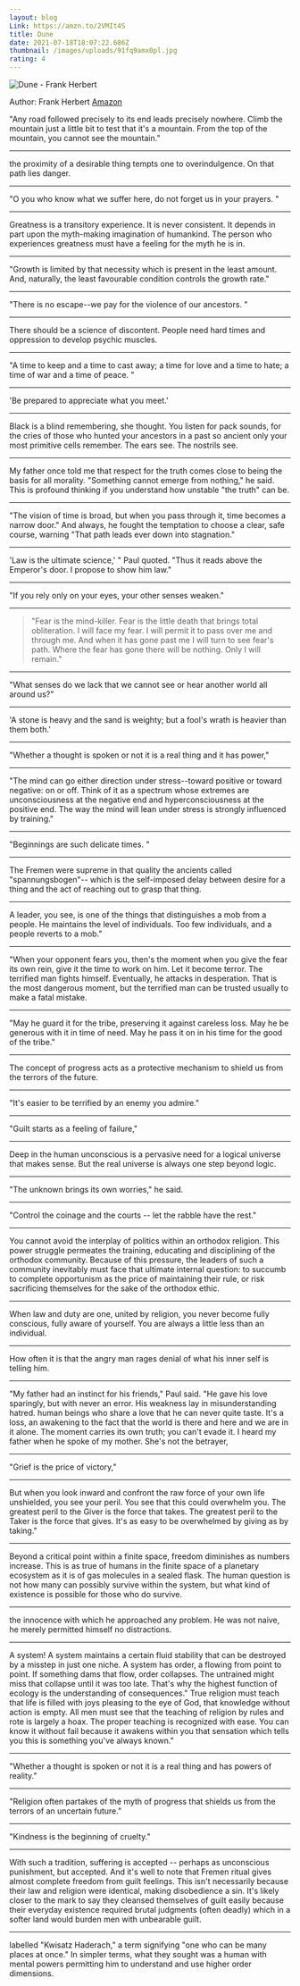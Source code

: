 ```yaml
---
layout: blog
Link: https://amzn.to/2VMIt4S
title: Dune
date: 2021-07-18T18:07:22.686Z
thumbnail: /images/uploads/91fq9amx0pl.jpg
rating: 4
---
```

![Dune - Frank Herbert](/images/uploads/91fq9amx0pl.jpg "Dune")

Author: Frank Herbert
[Amazon](https://amzn.to/2VMIt4S)

"Any road followed precisely to its end leads precisely nowhere. Climb the mountain just a little bit to test that it's a mountain. From the top of the mountain, you cannot see the mountain."

- - -

the proximity of a desirable thing tempts one to overindulgence. On that path lies danger.

- - -

"O you who know what we suffer here, do not forget us in your prayers. "

- - -

Greatness is a transitory experience. It is never consistent. It depends in part upon the myth-making imagination of humankind. The person who experiences greatness must have a feeling for the myth he is in.

- - -

"Growth is limited by that necessity which is present in the least amount.
And, naturally, the least favourable condition controls the growth rate."

- - -

"There is no escape--we pay for the violence of our ancestors. "

- - -

There should be a science of discontent. People need hard times and oppression to develop psychic muscles.

- - -

"A time to keep and a time to cast away; a time for love and a time to hate; a time of war and a time of peace. "

- - -

'Be prepared to appreciate what you meet.'

- - -

Black is a blind remembering, she thought. You listen for pack sounds, for the cries of those who hunted your ancestors in a past so ancient only your most primitive cells remember. The ears see. The nostrils see.

- - -

My father once told me that respect for the truth comes close to being the basis for all morality. "Something cannot emerge from nothing," he said. This is profound thinking if you understand how unstable "the truth" can be.

- - -

"The vision of time is broad, but when you pass through it, time becomes a narrow door." And always, he fought the temptation to choose a clear, safe course, warning "That path leads ever down into stagnation."

- - -

'Law is the ultimate science,' " Paul quoted. "Thus it reads above the Emperor's door. I propose to show him law."

- - -

"If you rely only on your eyes, your other senses weaken."

- - -

> "Fear is the mind-killer. Fear is the little death that brings total obliteration. I will face my fear. I will permit it to pass over me and through me. And when it has gone past me I will turn to see fear's path. Where the fear has gone there will be nothing. Only I will remain."

- - -

"What senses do we lack that we cannot see or hear another world all around us?"

- - -

'A stone is heavy and the sand is weighty; but a fool's wrath is heavier than them both.'

- - -

"Whether a thought is spoken or not it is a real thing and it has power,"

- - -

"The mind can go either direction under stress--toward positive or toward negative: on or off. Think of it as a spectrum whose extremes are unconsciousness at the negative end and hyperconsciousness at the positive end. The way the mind will lean under stress is strongly influenced by training."

- - -

"Beginnings are such delicate times. "

- - -

The Fremen were supreme in that quality the ancients called "spannungsbogen"-- which is the self-imposed delay between desire for a thing and the act of reaching out to grasp that thing.

- - -

A leader, you see, is one of the things that distinguishes a mob from a people. He maintains the level of individuals. Too few individuals, and a people reverts to a mob."

- - -

"When your opponent fears you, then's the moment when you give the fear its own rein, give it the time to work on him. Let it become terror. The terrified man fights himself. 
Eventually, he attacks in desperation. That is the most dangerous moment, but the terrified man can be trusted usually to make a fatal mistake.

- - -

"May he guard it for the tribe, preserving it against careless loss. May he be generous with it in time of need. May he pass it on in his time for the good of the tribe."

- - -

The concept of progress acts as a protective mechanism to shield us from the terrors of the future.

- - -

"It's easier to be terrified by an enemy you admire."

- - -

"Guilt starts as a feeling of failure,"

- - -

Deep in the human unconscious is a pervasive need for a logical universe that makes sense. But the real universe is always one step beyond logic.

- - -

"The unknown brings its own worries," he said.

- - -

"Control the coinage and the courts -- let the rabble have the rest."

- - -

You cannot avoid the interplay of politics within an orthodox religion. This power struggle permeates the training, educating and disciplining of the orthodox community. Because of this pressure, the leaders of such a community inevitably must face that ultimate internal question: to succumb to complete opportunism as the price of maintaining their rule, or risk sacrificing themselves for the sake of the orthodox ethic.

- - -

When law and duty are one, united by religion, you never become fully conscious, fully aware of yourself. You are always a little less than an individual.

- - -

How often it is that the angry man rages denial of what his inner self is telling him.

- - -

"My father had an instinct for his friends," Paul said. "He gave his love sparingly, but with never an error. His weakness lay in misunderstanding hatred.
human beings who share a love that he can never quite taste. It's a loss, an awakening to the fact that the world is there and here and we are in it alone. The moment carries its own truth; you can't evade it. I heard my father when he spoke of my mother. She's not the betrayer,

- - -

"Grief is the price of victory,"

- - -

But when you look inward and confront the raw force of your own life unshielded, you see your peril. You see that this could overwhelm you. The greatest peril to the Giver is the force that takes. The greatest peril to the Taker is the force that gives. It's as easy to be overwhelmed by giving as by taking."

- - -

Beyond a critical point within a finite space, freedom diminishes as numbers increase. This is as true of humans in the finite space of a planetary ecosystem as it is of gas molecules in a sealed flask. The human question is not how many can possibly survive within the system, but what kind of existence is possible for those who do survive.

- - -

the innocence with which he approached any problem. He was not naive, he merely permitted himself no distractions.

- - -

A system! A system maintains a certain fluid stability that can be destroyed by a misstep in just one niche. A system has order, a flowing from point to point. If something dams that flow, order collapses. The untrained might miss that collapse until it was too late. That's why the highest function of ecology is the understanding of consequences."
True religion must teach that life is filled with joys pleasing to the eye of God, that knowledge without action is empty. All men must see that the teaching of religion by rules and rote is largely a hoax. The proper teaching is recognized with ease. You can know it without fail because it awakens within you that sensation which tells you this is something you've always known."

- - -

"Whether a thought is spoken or not it is a real thing and has powers of reality."

- - -

"Religion often partakes of the myth of progress that shields us from the terrors of an uncertain future."

- - -

"Kindness is the beginning of cruelty."

- - -

With such a tradition, suffering is accepted -- perhaps as unconscious punishment, but accepted. And it's well to note that Fremen ritual gives almost complete freedom from guilt feelings. This isn't necessarily because their law and religion were identical, making disobedience a sin. It's likely closer to the mark to say they cleansed themselves of guilt easily because their everyday existence required brutal judgments (often deadly) which in a softer land would burden men with unbearable guilt.

- - -

labelled "Kwisatz Haderach," a term signifying "one who can be many places at once." In simpler terms, what they sought was a human with mental powers permitting him to understand and use higher order dimensions.